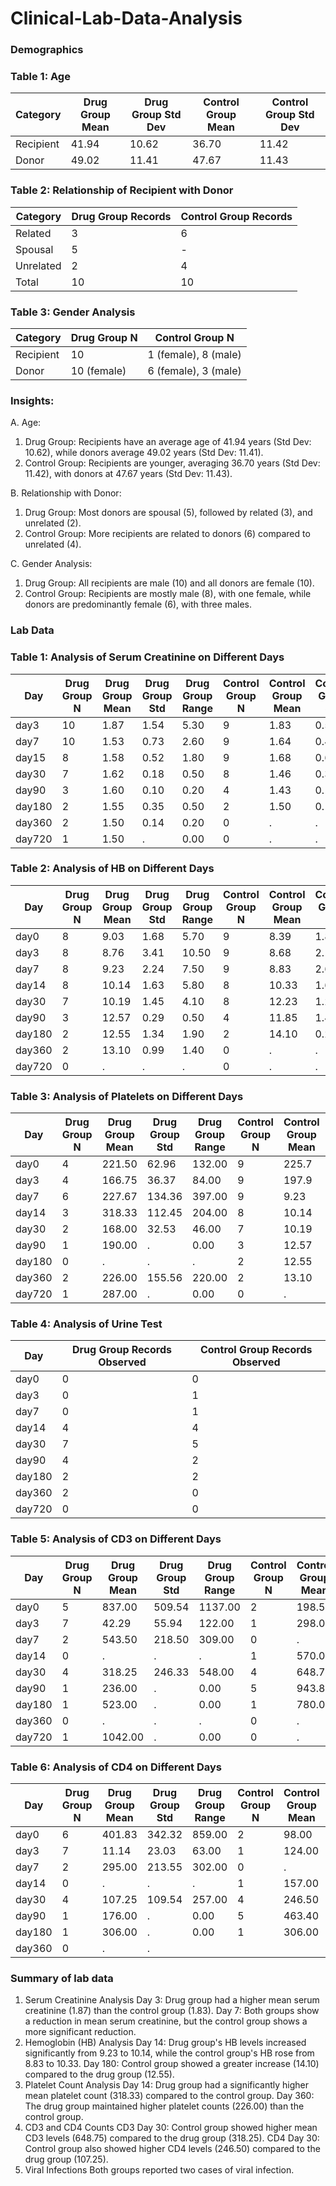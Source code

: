 # Clinical-Lab-Data-Analysis 

### Demographics 

### Table 1: Age 

| Category  | Drug Group Mean | Drug Group Std Dev | Control Group Mean | Control Group Std Dev |
|-----------|------------------|--------------------|--------------------|----------------------|
| Recipient | 41.94            | 10.62              | 36.70              | 11.42                |
| Donor     | 49.02            | 11.41              | 47.67              | 11.43                |

### Table 2: Relationship of Recipient with Donor

| Category  | Drug Group Records | Control Group Records |
|-----------|--------------------|-----------------------|
| Related   | 3                  | 6                     |
| Spousal   | 5                  | -                     |
| Unrelated | 2                  | 4                     |
| Total     | 10                 | 10                    |

### Table 3: Gender Analysis

| Category  | Drug Group N | Control Group N |
|-----------|--------------|-----------------|
| Recipient | 10           | 1 (female), 8 (male)  |
| Donor     | 10 (female)  | 6 (female), 3 (male)  |

### Insights: 

A. Age:

1. Drug Group: Recipients have an average age of 41.94 years (Std Dev: 10.62), while donors average 49.02 years (Std Dev: 11.41).
2. Control Group: Recipients are younger, averaging 36.70 years (Std Dev: 11.42), with donors at 47.67 years (Std Dev: 11.43).

B. Relationship with Donor:

1. Drug Group: Most donors are spousal (5), followed by related (3), and unrelated (2).
2. Control Group: More recipients are related to donors (6) compared to unrelated (4).

C. Gender Analysis:

1. Drug Group: All recipients are male (10) and all donors are female (10).
2. Control Group: Recipients are mostly male (8), with one female, while donors are predominantly female (6), with three males.

### Lab Data
### Table 1: Analysis of Serum Creatinine on Different Days 

| Day   | Drug Group N | Drug Group Mean | Drug Group Std | Drug Group Range | Control Group N | Control Group Mean | Control Group Std | Control Group Range |
|-------|--------------|-----------------|----------------|------------------|-----------------|--------------------|-------------------|---------------------|
| day3  | 10           | 1.87            | 1.54           | 5.30             | 9               | 1.83               | 0.59              | 1.90                |
| day7  | 10           | 1.53            | 0.73           | 2.60             | 9               | 1.64               | 0.41              | 1.30                |
| day15 | 8            | 1.58            | 0.52           | 1.80             | 9               | 1.68               | 0.62              | 2.00                |
| day30 | 7            | 1.62            | 0.18           | 0.50             | 8               | 1.46               | 0.39              | 1.10                |
| day90 | 3            | 1.60            | 0.10           | 0.20             | 4               | 1.43               | 0.15              | 0.30                |
| day180| 2            | 1.55            | 0.35           | 0.50             | 2               | 1.50               | 0.14              | 0.20                |
| day360| 2            | 1.50            | 0.14           | 0.20             | 0               | .                  | .                 | .                   |
| day720| 1            | 1.50            | .              | 0.00             | 0               | .                  | .                 | .                   |

### Table 2: Analysis of HB on Different Days

| Day   | Drug Group N | Drug Group Mean | Drug Group Std | Drug Group Range | Control Group N | Control Group Mean | Control Group Std | Control Group Range |
|-------|--------------|-----------------|----------------|------------------|-----------------|--------------------|-------------------|---------------------|
| day0  | 8            | 9.03            | 1.68           | 5.70             | 9               | 8.39               | 1.80              | 5.40                |
| day3  | 8            | 8.76            | 3.41           | 10.50            | 9               | 8.68               | 2.17              | 5.80                |
| day7  | 8            | 9.23            | 2.24           | 7.50             | 9               | 8.83               | 2.60              | 8.20                |
| day14 | 8            | 10.14           | 1.63           | 5.80             | 8               | 10.33              | 1.66              | 4.50                |
| day30 | 7            | 10.19           | 1.45           | 4.10             | 8               | 12.23              | 1.29              | 3.40                |
| day90 | 3            | 12.57           | 0.29           | 0.50             | 4               | 11.85              | 1.42              | 3.40                |
| day180| 2            | 12.55           | 1.34           | 1.90             | 2               | 14.10              | 0.28              | 0.40                |
| day360| 2            | 13.10           | 0.99           | 1.40             | 0               | .                  | .                 | .                   |
| day720| 0            | .               | .              | .                | 0               | .                  | .                 | .                   |

### Table 3: Analysis of Platelets on Different Days

| Day   | Drug Group N | Drug Group Mean | Drug Group Std | Drug Group Range | Control Group N | Control Group Mean | Control Group Std | Control Group Range |
|-------|--------------|-----------------|----------------|------------------|-----------------|--------------------|-------------------|---------------------|
| day0  | 4            | 221.50          | 62.96          | 132.00           | 9               | 225.7              | 54.04             | 166.8               |
| day3  | 4            | 166.75          | 36.37          | 84.00            | 9               | 197.9              | 34.58             | 157.7               |
| day7  | 6            | 227.67          | 134.36         | 397.00           | 9               | 9.23               | 2.24              | 7.50                |
| day14 | 3            | 318.33          | 112.45         | 204.00           | 8               | 10.14              | 1.63              | 5.80                |
| day30 | 2            | 168.00          | 32.53          | 46.00            | 7               | 10.19              | 1.45              | 4.10                |
| day90 | 1            | 190.00          | .              | 0.00             | 3               | 12.57              | 0.29              | 0.50                |
| day180| 0            | .               | .              | .                | 2               | 12.55              | 1.34              | 1.90                |
| day360| 2            | 226.00          | 155.56         | 220.00           | 2               | 13.10              | 0.99              | 1.40                |
| day720| 1            | 287.00          | .              | 0.00             | 0               | .                  | .                 | .                   |

### Table 4: Analysis of Urine Test

| Day   | Drug Group Records Observed | Control Group Records Observed |
|-------|-----------------------------|--------------------------------|
| day0  | 0                           | 0                              |
| day3  | 0                           | 1                              |
| day7  | 0                           | 1                              |
| day14 | 4                           | 4                              |
| day30 | 7                           | 5                              |
| day90 | 4                           | 2                              |
| day180| 2                           | 2                              |
| day360| 2                           | 0                              |
| day720| 0                           | 0                              |

### Table 5: Analysis of CD3 on Different Days

| Day   | Drug Group N | Drug Group Mean | Drug Group Std | Drug Group Range | Control Group N | Control Group Mean | Control Group Std | Control Group Range |
|-------|--------------|-----------------|----------------|------------------|-----------------|--------------------|-------------------|---------------------|
| day0  | 5            | 837.00          | 509.54         | 1137.00          | 2               | 198.50             | 72.83             | 103.00              |
| day3  | 7            | 42.29           | 55.94          | 122.00           | 1               | 298.00             | .                 | 0.00                |
| day7  | 2            | 543.50          | 218.50         | 309.00           | 0               | .                  | .                 | .                   |
| day14 | 0            | .               | .              | .                | 1               | 570.00             | .                 | 0.00                |
| day30 | 4            | 318.25          | 246.33         | 548.00           | 4               | 648.75             | 300.27            | 663.00              |
| day90 | 1            | 236.00          | .              | 0.00             | 5               | 943.80             | 644.86            | 1287.00             |
| day180| 1            | 523.00          | .              | 0.00             | 1               | 780.00             | .                 | 0.00                |
| day360| 0            | .               | .              | .                | 0               | .                  | .                 | .                   |
| day720| 1            | 1042.00         | .              | 0.00             | 0               | .                  | .                 | .                   |

### Table 6: Analysis of CD4 on Different Days

| Day   | Drug Group N | Drug Group Mean | Drug Group Std | Drug Group Range | Control Group N | Control Group Mean | Control Group Std | Control Group Range |
|-------|--------------|-----------------|----------------|------------------|-----------------|--------------------|-------------------|---------------------|
| day0  | 6            | 401.83          | 342.32         | 859.00           | 2               | 98.00              | 45.25             | 64.00               |
| day3  | 7            | 11.14           | 23.03          | 63.00            | 1               | 124.00             | .                 | 0.00                |
| day7  | 2            | 295.00          | 213.55         | 302.00           | 0               | .                  | .                 | .                   |
| day14 | 0            | .               | .              | .                | 1               | 157.00             | .                 | 0.00                |
| day30 | 4            | 107.25          | 109.54         | 257.00           | 4               | 246.50             | 140.71            | 330.00              |
| day90 | 1            | 176.00          | .              | 0.00             | 5               | 463.40             | 437.96            | 890.00              |
| day180| 1            | 306.00          | .              | 0.00             | 1               | 306.00             | .                 | 0.00                |
| day360| 0            | .               | .              |

### Summary of lab data 
1. Serum Creatinine Analysis
Day 3: Drug group had a higher mean serum creatinine (1.87) than the control group (1.83).
Day 7: Both groups show a reduction in mean serum creatinine, but the control group shows a more significant reduction.
2. Hemoglobin (HB) Analysis
Day 14: Drug group's HB levels increased significantly from 9.23 to 10.14, while the control group's HB rose from 8.83 to 10.33.
Day 180: Control group showed a greater increase (14.10) compared to the drug group (12.55).
3. Platelet Count Analysis
Day 14: Drug group had a significantly higher mean platelet count (318.33) compared to the control group.
Day 360: The drug group maintained higher platelet counts (226.00) than the control group.
4. CD3 and CD4 Counts
CD3 Day 30: Control group showed higher mean CD3 levels (648.75) compared to the drug group (318.25).
CD4 Day 30: Control group also showed higher CD4 levels (246.50) compared to the drug group (107.25).
5. Viral Infections
Both groups reported two cases of viral infection.
